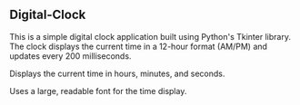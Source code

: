 ## Digital-Clock
This is a simple digital clock application built using Python's Tkinter library. The clock displays the current time in a 12-hour format (AM/PM) and updates every 200 milliseconds.

Displays the current time in hours, minutes, and seconds.

Uses a large, readable font for the time display.
